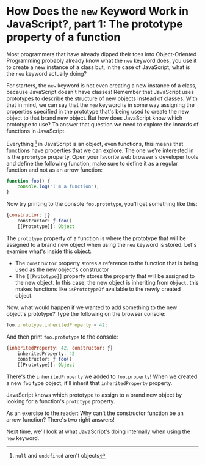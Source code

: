 # How Does the `new` Keyword Work in JavaScript?, part 1: The prototype property of a function

Most programmers that have already dipped their toes into Object-Oriented Programming probably already know what the `new` keyword does, you use it to create a new instance of a class but, in the case of JavaScript, what is the `new` keyword actually doing? 

For starters, the `new` keyword is not even creating a new instance of a class, because JavaScript doesn't have classes! Remember that JavaScript uses prototypes to describe the structure of new objects instead of classes. With that in mind, we can say that the `new` keyword is in some way assigning the properties specified in the prototype that's being used to create the new object to that brand new object. But how does JavaScript know which prototype to use? To answer that question we need to explore the innards of functions in JavaScript.

Everything [^1] in JavaScript is an object, even functions, this means that functions have properties that we can explore. The one we're interested in is the `prototype` property. Open your favorite web browser's developer tools and define the following function, make sure to define it as a regular function and not as an arrow function:

```javascript
function foo() {
    console.log("I'm a function");
}
```

Now try printing to the console `foo.prototype`, you'll get something like this:

```javascript
{constructor: ƒ}
    constructor: ƒ foo()
    [[Prototype]]: Object
```

The `prototype` property of a function is where the prototype that will be assigned to a brand new object when using the `new` keyword is stored. Let's examine what's inside this object:
- The `constructor` property stores a reference to the function that is being used as the new object's constructor
- The ``[[Prototype]]`` property stores the property that will be assigned to the new object. In this case, the new object is inheriting from `Object`, this makes functions like `isPrototypeOf` available to the newly created object.

Now, what would happen if we wanted to add something to the new object's prototype? Type the following on the browser console:

```javascript
foo.prototype.inheritedProperty = 42;
```

And then print `foo.prototype` to the console:

```javascript
{inheritedProperty: 42, constructor: ƒ}
    inheritedProperty: 42
    constructor: ƒ foo()
    [[Prototype]]: Object
```

There's the `inheritedProperty` we added to `foo.property`! When we created a new `foo` type object, it'll inherit that `inheritedProperty` property.

JavaScript knows which prototype to assign to a brand new object by looking for a function's `prototype` property.

As an exercise to the reader: Why can't the constructor function be an arrow function? There's two right answers!

Next time, we'll look at what JavaScript's doing internally when using the `new` keyword.

[^1]:  `null` and `undefined` aren't objects